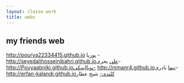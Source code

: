 ```yaml
---
layout: classe work
title: webs
---
```


## my friends web
http://pourya22334415.github.io پوریا -
http://seyedalihosseinibahri.github.ioعلی بحری-
http://Pouyaabniki.github.ioپویاابنیکی-
http://nimanr4.github.ioنیما نادری-
http://erfan-kalandi.github.ioکلندی-
شیخ عطار

